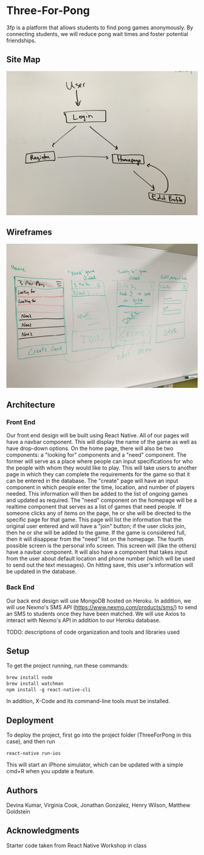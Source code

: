 # Three-For-Pong

3fp is a platform that allows students to find pong games anonymously. By connecting students, we will reduce pong wait times and foster potential friendships.

## Site Map

![](./images/site_map.png)

## Wireframes

![](./images/wireframes.png)

## Architecture


### Front End

Our front end design will be built using React Native. All of our pages will have a navbar component. This will display the name of the game as well as have drop-down options. On the home page, there will also be two components: a "looking for" components and a "need" component. The former will serve as a place where people can input specifications for who the people with whom they would like to play. This will take users to another page in which they can complete the requirements for the game so that it can be entered in the database. The "create" page will have an input component in which people enter the time, location, and number of players needed. This information will then be added to the list of ongoing games and updated as required. The "need" component on the homepage will be a realtime component that serves as a list of games that need people. If someone clicks any of items on the page, he or she will be directed to the specific page for that game. This page will list the information that the original user entered and will have a "join" button; if the user clicks join, then he or she will be added to the game. If the game is considered full, then it will disappear from the "need" list on the homepage. The fourth possible screen is the personal info screen.  This screen will (like the others) have a navbar component. It will also have a component that takes input from the user about default location and phone number (which will be used to send out the text messages). On hitting save, this user's information will be updated in the database.

### Back End

Our back end design will use MongoDB hosted on Heroku.
In addition, we will use Nexmo's SMS API (https://www.nexmo.com/products/sms/) to send an SMS to students once they have been matched. We will use Axios to interact with Nexmo's API in addition to our Heroku database.

TODO:  descriptions of code organization and tools and libraries used

## Setup

To get the project running, run these commands:

```
brew install node
brew install watchman
npm install -g react-native-cli
```
In addition, X-Code and its command-line tools must be installed.

## Deployment

To deploy the project, first go into the project folder (ThreeForPong in this case), and then run
```
react-native run-ios
```

This will start an iPhone simulator, which can be updated with a simple cmd+R when you update a feature.


## Authors

Devina Kumar, Virginia Cook, Jonathan Gonzalez, Henry Wilson, Matthew Goldstein

## Acknowledgments
Starter code taken from React Native Workshop in class

